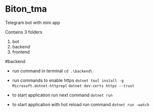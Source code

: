 # Biton_tma
 Telegram bot with mini app

 Contains 3 folders
 1. bot
 2. backend
 3. frontend

#backend
- run command in terminal
```cd .\backend\```

- run commands to enable https
```dotnet tool install -g Microsoft.dotnet-httprepl```
```dotnet dev-certs https --trust```

- to start application run next command
```dotnet run```

- to start application with hot reload run command
```dotnet run -watch```